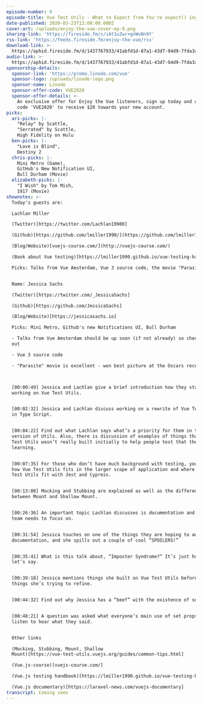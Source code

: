 ```yaml
---
episode-number: 9
episode-title: Vue Test Utils - What to Expect from You're expect() ing
date-published: 2020-03-23T13:00:00.000Z
cover-art: /uploads/enjoy-the-vue-cover-ep-9.png
sharing-link: 'https://fireside.fm/s/iAt1uZwr+gnWvNn9Y'
rss-link: 'https://feeds.fireside.fm/enjoy-the-vue/rss'
download-link: >-
  https://aphid.fireside.fm/d/1437767933/41abfd1d-87a1-43d7-94d9-7fda3a5120e1/22bbcf7d-c5f4-44e2-b22a-e12e976c94e6.mp3
audio-link: >-
  https://aphid.fireside.fm/d/1437767933/41abfd1d-87a1-43d7-94d9-7fda3a5120e1/22bbcf7d-c5f4-44e2-b22a-e12e976c94e6.mp3
sponsorship-details:
  sponsor-link: 'https://promo.linode.com/vue'
  sponsor-logo: /uploads/linode-logo.png
  sponsor-name: Linode
  sponsor-offer-code: VUE2020
  sponsor-offer-details: >-
    An exclusive offer for Enjoy the Vue listeners, sign up today and use promo
    code 'VUE2020' to receive $20 towards your new account.
picks:
  ari-picks: |-
    "Relay" by Scattle,
    "Serrated" by Scattle,
    High Fidelity on Hulu
  ben-picks: |-
    "Love is Blind",
    Destiny 2
  chris-picks: |-
    Mini Metro (Game),
    GitHub's New Notification UI,
    Bull Durham (Movie)
  elizabeth-picks: |-
    "I Wish" by Tom Mish,
    1917 (Movie)
shownotes: >-
  Today's guests are:

  Lachlan Miller

  (Twitter)[https://twitter.com/Lachlan19900]

  (Github)[https://github.com/lmiller1990/](https://github.com/lmiller1990/)

  (Blog/Website)[vuejs-course.com/](http://vuejs-course.com/)

  (Book about Vue testing)[https://lmiller1990.github.io/vue-testing-handbook/]

  Picks: Talks from Vue Amsterdam, Vue 3 source code, the movie "Parasite".


  Name: Jessica Sachs

  (Twitter)[https://twitter.com/_JessicaSachs]

  (Github)[https://github.com/JessicaSachs]

  (Blog/Website)[https://jessicasachs.io]

  Picks: Mini Metro, Github's new Notifications UI, Bull Durham

  - Talks from Vue Amsterdam should be up soon (if not already) so check those
  out

  - Vue 3 source code

  - "Parasite" movie is excellent - won best picture at the Oscars recently



  [00:00:49] Jessica and Lachlan give a brief introduction how they started
  working on Vue Test Utils.  


  [00:02:32] Jessica and Lachlan discuss working on a rewrite of Vue Test Utils
  in Type Script.


  [00:04:22] Find out what Lachlan says what’s a priority for them in the next
  version of Utils. Also, there is discussion of examples of things that Vue
  Test Utils wasn’t really built initially to help people test that they are now
  learning. 


  [00:07:35] For those who don’t have much background with testing, you can hear
  how Vue Test Utils fits in the larger scope of application and where does Vue
  Test Utils fit with Jest and Cypress. 


  [00:13:08] Mocking and Stubbing are explained as well as the difference
  between Mount and Shallow Mount. 


  [00:26:36] An important topic Lachlan discusses is documentation and what the
  team needs to focus on.


  [00:31:54] Jessica touches on one of the things they are hoping to address in
  documentation, and she spills out a couple of cool “SPOILERS!”


  [00:35:41] What is this talk about, “Imposter Syndrome?” It’s just human,
  let’s say. 


  [00:39:18] Jessica mentions things she built on Vue Test Utils before and
  things she’s trying to refine. 


  [00:44:32] Find out why Jessica has a “beef” with the existence of set props.


  [00:48:21] A question was asked what everyone’s main use of set props is, so
  listen to hear what they said. 


  Other links

  (Mocking, Stubbing, Mount, Shallow
  Mount)[https://vue-test-utils.vuejs.org/guides/common-tips.html]

  (Vue.js-course)[vuejs-course.com/]

  (Vue.js testing handbook)[https://lmiller1990.github.io/vue-testing-handbook/]

  (Vue.js documentary)[https://laravel-news.com/vuejs-documentary]
transcript: Coming soon
---
```


